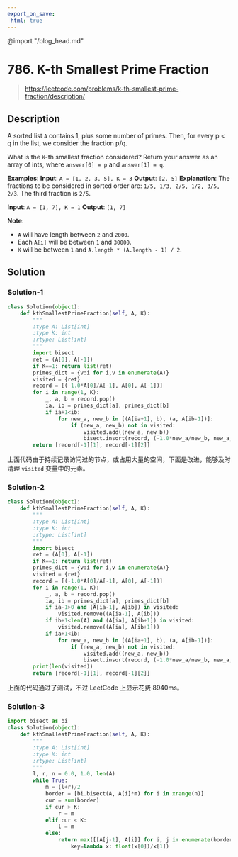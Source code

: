 ```yaml
---
export_on_save:
 html: true
---
```


@import "/blog_head.md"

# 786. K-th Smallest Prime Fraction

> <https://leetcode.com/problems/k-th-smallest-prime-fraction/description/>

## Description

A sorted list `A` contains 1, plus some number of primes.  Then, for every p < q in the list, we consider the fraction p/q.

What is the `K`-th smallest fraction considered?  Return your answer as an array of ints, where `answer[0] = p` and `answer[1] = q`.

**Examples**:
**Input**: `A = [1, 2, 3, 5], K = 3`
**Output**: `[2, 5]`
**Explanation**:
The fractions to be considered in sorted order are: `1/5, 1/3, 2/5, 1/2, 3/5, 2/3`.
The third fraction is `2/5`.

**Input**: `A = [1, 7], K = 1`
**Output**: `[1, 7]`

**Note**:
- `A` will have length between `2` and `2000`.
- Each `A[i]` will be between `1` and `30000`.
- `K` will be between `1` and `A.length * (A.length - 1) / 2`.

## Solution

### Solution-1

```python {class=line-numbers}
class Solution(object):
    def kthSmallestPrimeFraction(self, A, K):
        """
        :type A: List[int]
        :type K: int
        :rtype: List[int]
        """
        import bisect
        ret = (A[0], A[-1])
        if K==1: return list(ret)
        primes_dict = {v:i for i,v in enumerate(A)}
        visited = {ret}
        record = [(-1.0*A[0]/A[-1], A[0], A[-1])]
        for i in range(1, K):
            _, a, b = record.pop()
            ia, ib = primes_dict[a], primes_dict[b]
            if ia+1<ib:
                for new_a, new_b in [(A[ia+1], b), (a, A[ib-1])]:
                    if (new_a, new_b) not in visited:
                        visited.add((new_a, new_b))
                        bisect.insort(record, (-1.0*new_a/new_b, new_a, new_b))
        return [record[-1][1], record[-1][2]]
```
上面代码由于持续记录访问过的节点，或占用大量的空间，下面是改进，能够及时清理 `visited` 变量中的元素。

### Solution-2

```python {class=line-numbers}
class Solution(object):
    def kthSmallestPrimeFraction(self, A, K):
        """
        :type A: List[int]
        :type K: int
        :rtype: List[int]
        """
        import bisect
        ret = (A[0], A[-1])
        if K==1: return list(ret)
        primes_dict = {v:i for i,v in enumerate(A)}
        visited = {ret}
        record = [(-1.0*A[0]/A[-1], A[0], A[-1])]
        for i in range(1, K):
            _, a, b = record.pop()
            ia, ib = primes_dict[a], primes_dict[b]
            if ia-1>0 and (A[ia-1], A[ib]) in visited: 
                visited.remove((A[ia-1], A[ib]))
            if ib+1<len(A) and (A[ia], A[ib+1]) in visited: 
                visited.remove((A[ia], A[ib+1]))
            if ia+1<ib:
                for new_a, new_b in [(A[ia+1], b), (a, A[ib-1])]:
                    if (new_a, new_b) not in visited:
                        visited.add((new_a, new_b))
                        bisect.insort(record, (-1.0*new_a/new_b, new_a, new_b))
        print(len(visited))
        return [record[-1][1], record[-1][2]]
```
上面的代码通过了测试，不过 LeetCode 上显示花费 8940ms。

### Solution-3

```python {class=line-numbers}
import bisect as bi
class Solution(object):
    def kthSmallestPrimeFraction(self, A, K):
        """
        :type A: List[int]
        :type K: int
        :rtype: List[int]
        """         
        l, r, n = 0.0, 1.0, len(A)
        while True:
            m = (l+r)/2
            border = [bi.bisect(A, A[i]*m) for i in xrange(n)]            
            cur = sum(border)
            if cur > K:
                r = m
            elif cur < K:
                l = m
            else:
                return max([[A[j-1], A[i]] for i, j in enumerate(border) if j > 0], 
                    key=lambda x: float(x[0])/x[1])
```

